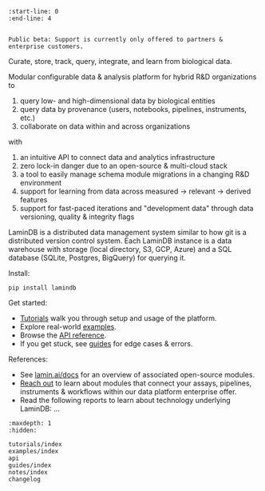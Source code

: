 ```{include} ../README.md
:start-line: 0
:end-line: 4
```

```{warning}

Public beta: Support is currently only offered to partners & enterprise customers.

```

Curate, store, track, query, integrate, and learn from biological data.

Modular configurable data & analysis platform for hybrid R&D organizations to

<!-- Key features/functionality/capabilities -->

1. query low- and high-dimensional data by biological entities
2. query data by provenance (users, notebooks, pipelines, instruments, etc.)
3. collaborate on data within and across organizations

<!-- User experience -->

with

1. an intuitive API to connect data and analytics infrastructure
2. zero lock-in danger due to an open-source & multi-cloud stack
3. a tool to easily manage schema module migrations in a changing R&D environment
4. support for learning from data across measured → relevant → derived features
5. support for fast-paced iterations and "development data" through data versioning, quality & integrity flags

<!-- High-level technical specification -->

LaminDB is a distributed data management system similar to how git is a distributed version control system.
Each LaminDB instance is a data warehouse with storage (local directory, S3, GCP, Azure) and a SQL database (SQLite, Postgres, BigQuery) for querying it.

Install:

```
pip install lamindb
```

Get started:

- [Tutorials](tutorials/index) walk you through setup and usage of the platform.
- Explore real-world [examples](examples/index).
- Browse the [API reference](api).
- If you get stuck, see [guides](guides/index) for edge cases & errors.

References:

- See [lamin.ai/docs](https://lamin.ai/docs) for an overview of associated open-source modules.
- [Reach out](https://lamin.ai/contact) to learn about modules that connect your assays, pipelines, instruments & workflows within our data platform enterprise offer.
- Read the following reports to learn about technology underlying LaminDB: ...

```{toctree}
:maxdepth: 1
:hidden:

tutorials/index
examples/index
api
guides/index
notes/index
changelog
```
